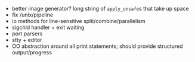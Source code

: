 - better image generator? long string of `apply_unsafe`s that take up space
- fix /unix/pipeline
- io methods for line-sensitive split/combine/parallelism
- sigchld handler + exit waiting
- port parsers
- stty + editor
- OO abstraction around all print statements; should provide structured
  output/progress
